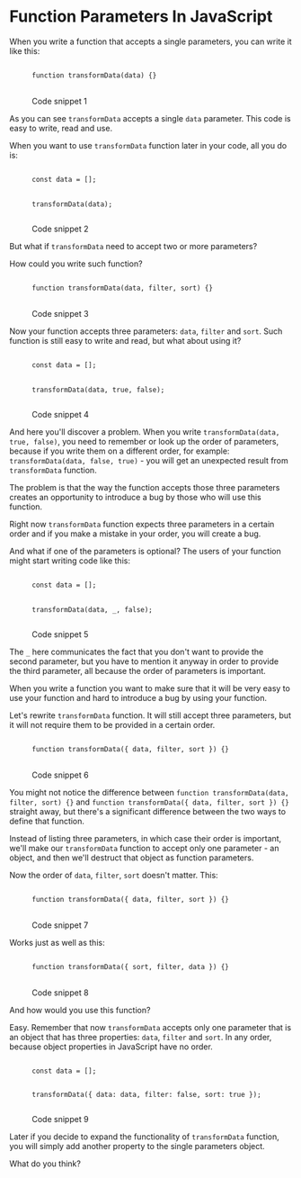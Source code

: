 # Function Parameters In JavaScript

When you write a function that accepts a single parameters, you can write it like this:

<figure class="figure">
<pre>
<code class="language-js">
function transformData(data) {}
</code>
</pre>
<figcaption class="figure-caption">Code snippet 1</figcaption>
</figure>

As you can see `transformData` accepts a single `data` parameter. This code is easy to write, read and use.

When you want to use `transformData` function later in your code, all you do is:

<figure class="figure">
<pre>
<code class="language-js">
const data = [];

transformData(data);
</code>
</pre>
<figcaption class="figure-caption">Code snippet 2</figcaption>
</figure>

But what if `transformData` need to accept two or more parameters?

How could you write such function?

<figure class="figure">
<pre>
<code class="language-js">
function transformData(data, filter, sort) {}
</code>
</pre>
<figcaption class="figure-caption">Code snippet 3</figcaption>
</figure>

Now your function accepts three parameters: `data`, `filter` and `sort`. Such function is still easy to write and read, but what about using it?

<figure class="figure">
<pre>
<code class="language-js">
const data = [];

transformData(data, true, false);
</code>
</pre>
<figcaption class="figure-caption">Code snippet 4</figcaption>
</figure>

And here you'll discover a problem. When you write `transformData(data, true, false)`, you need to remember or look up the order of parameters, because if you write them on a different order, for example: `transformData(data, false, true)` - you will get an unexpected result from `transformData` function.

The problem is that the way the function accepts those three parameters creates an opportunity to introduce a bug by those who will use this function.

Right now `transformData` function expects three parameters in a certain order and if you make a mistake in your order, you will create a bug.

And what if one of the parameters is optional? The users of your function might start writing code like this:

<figure class="figure">
<pre>
<code class="language-js">
const data = [];

transformData(data, _, false);
</code>
</pre>
<figcaption class="figure-caption">Code snippet 5</figcaption>
</figure>

The `_` here communicates the fact that you don't want to provide the second parameter, but you have to mention it anyway in order to provide the third parameter, all because the order of parameters is important.

When you write a function you want to make sure that it will be very easy to use your function and hard to introduce a bug by using your function.

Let's rewrite `transformData` function. It will still accept three parameters, but it will not require them to be provided in a certain order.

<figure class="figure">
<pre>
<code class="language-js">
function transformData({ data, filter, sort }) {}
</code>
</pre>
<figcaption class="figure-caption">Code snippet 6</figcaption>
</figure>

You might not notice the difference between `function transformData(data, filter, sort) {}` and `function transformData({ data, filter, sort }) {}` straight away, but there's a significant difference between the two ways to define that function.

Instead of listing three parameters, in which case their order is important, we'll make our `transformData` function to accept only one parameter - an object, and then we'll destruct that object as function parameters.

Now the order of `data`, `filter`, `sort` doesn't matter. This:

<figure class="figure">
<pre>
<code class="language-js">
function transformData({ data, filter, sort }) {}
</code>
</pre>
<figcaption class="figure-caption">Code snippet 7</figcaption>
</figure>

Works just as well as this:

<figure class="figure">
<pre>
<code class="language-js">
function transformData({ sort, filter, data }) {}
</code>
</pre>
<figcaption class="figure-caption">Code snippet 8</figcaption>
</figure>

And how would you use this function?

Easy. Remember that now `transformData` accepts only one parameter that is an object that has three properties: `data`, `filter` and `sort`. In any order, because object properties in JavaScript have no order.

<figure class="figure">
<pre>
<code class="language-js">
const data = [];

transformData({ data: data, filter: false, sort: true });
</code>
</pre>
<figcaption class="figure-caption">Code snippet 9</figcaption>
</figure>

Later if you decide to expand the functionality of `transformData` function, you will simply add another property to the single parameters object.

What do you think?